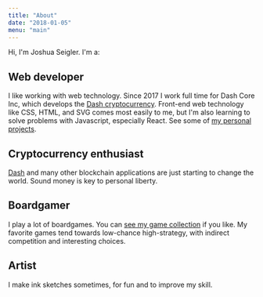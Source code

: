 ```yaml
---
title: "About"
date: "2018-01-05"
menu: "main"
---
```


Hi, I'm Joshua Seigler. I'm a:

## Web developer
I like working with web technology. Since 2017 I work full time for Dash Core Inc, which develops the [Dash cryptocurrency](https://www.dash.org/). Front-end web technology like CSS, HTML, and SVG comes most easily to me, but I'm also learning to solve problems with Javascript, especially React. See some of [my personal projects](/projects/).

## Cryptocurrency enthusiast
[Dash](https://www.dash.org/) and many other blockchain applications are just starting to change the world. Sound money is key to personal liberty.

## Boardgamer
I play a lot of boardgames. You can [see my game collection](https://www.boardgamegeek.com/collection/user/kuqumi?geekranks=Board+Game+Rank&excludesubtype=boardgameexpansion&objecttype=thing&gallery=large&columns=title|status|version|rating|bggrating|plays|comment|commands&own=1&ff=1&subtype=boardgame&sort=rating&sortdir=desc) if you like. My favorite games tend towards low-chance high-strategy, with indirect competition and interesting choices.

## Artist
I make ink sketches sometimes, for fun and to improve my skill.
